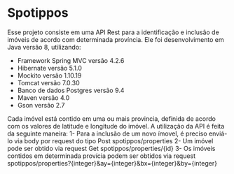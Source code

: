 # Spotippos
Esse projeto consiste em uma API Rest para a identificação e inclusão de imóveis de acordo com determinada província.
Ele foi desenvolvimento em Java versão 8, utilizando:
- Framework Spring MVC versão 4.2.6
- Hibernate versão 5.1.0
- Mockito versão 1.10.19
- Tomcat versão 7.0.30
- Banco de dados Postgres versão 9.4
- Maven versão 4.0
- Gson versão 2.7

Cada imóvel está contido em uma ou mais provincia, definida de acordo com os valores de latitude e longitude do imóvel. 
A utilização da API é feita da seguinte maneira:
1- Para a inclusão de um novo ímovel, é preciso enviá-lo via body por request do tipo Post spotippos/properties
2- Um imóvel pode ser obtido via request Get spotippos/properties/{id}
3- Os imóveis contidos em determinada provícia podem ser obtidos via request spotippos/properties?{integer}&ay={integer}&bx={integer}&by={integer}




